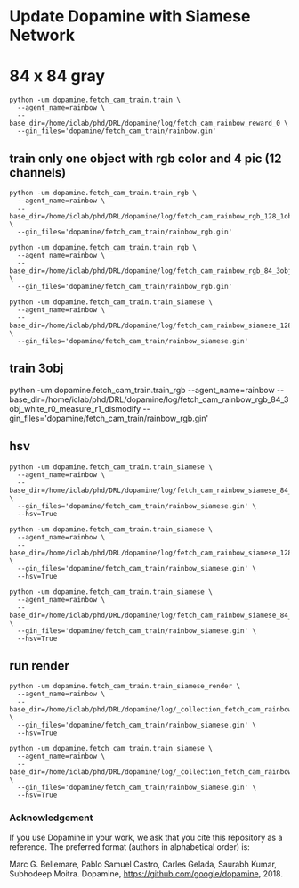 # Update Dopamine  with Siamese Network

# 84 x 84 gray
```
python -um dopamine.fetch_cam_train.train \
  --agent_name=rainbow \
  --base_dir=/home/iclab/phd/DRL/dopamine/log/fetch_cam_rainbow_reward_0 \
  --gin_files='dopamine/fetch_cam_train/rainbow.gin'
```

## train only one object with rgb color and 4 pic (12 channels)
```
python -um dopamine.fetch_cam_train.train_rgb \
  --agent_name=rainbow \
  --base_dir=/home/iclab/phd/DRL/dopamine/log/fetch_cam_rainbow_rgb_128_1obj \
  --gin_files='dopamine/fetch_cam_train/rainbow_rgb.gin'
```

```
python -um dopamine.fetch_cam_train.train_rgb \
  --agent_name=rainbow \
  --base_dir=/home/iclab/phd/DRL/dopamine/log/fetch_cam_rainbow_rgb_84_3obj_white \
  --gin_files='dopamine/fetch_cam_train/rainbow_rgb.gin'
```


```
python -um dopamine.fetch_cam_train.train_siamese \
  --agent_name=rainbow \
  --base_dir=/home/iclab/phd/DRL/dopamine/log/fetch_cam_rainbow_siamese_128_5kQupdate \
  --gin_files='dopamine/fetch_cam_train/rainbow_siamese.gin'
```

## train 3obj 
 python -um dopamine.fetch_cam_train.train_rgb   --agent_name=rainbow   --base_dir=/home/iclab/phd/DRL/dopamine/log/fetch_cam_rainbow_rgb_84_3obj_white_r0_measure_r1_dismodify   --gin_files='dopamine/fetch_cam_train/rainbow_rgb.gin'



## hsv 
```
python -um dopamine.fetch_cam_train.train_siamese \
  --agent_name=rainbow \
  --base_dir=/home/iclab/phd/DRL/dopamine/log/fetch_cam_rainbow_siamese_84_hsv_r0_r1 \
  --gin_files='dopamine/fetch_cam_train/rainbow_siamese.gin' \
  --hsv=True
```
```
python -um dopamine.fetch_cam_train.train_siamese \
  --agent_name=rainbow \
  --base_dir=/home/iclab/phd/DRL/dopamine/log/fetch_cam_rainbow_siamese_128_hsv \
  --gin_files='dopamine/fetch_cam_train/rainbow_siamese.gin' \
  --hsv=True
```

```
python -um dopamine.fetch_cam_train.train_siamese \
  --agent_name=rainbow \
  --base_dir=/home/iclab/phd/DRL/dopamine/log/fetch_cam_rainbow_siamese_84_hsv_r_measure \
  --gin_files='dopamine/fetch_cam_train/rainbow_siamese.gin' \
  --hsv=True
```

## run render
```
python -um dopamine.fetch_cam_train.train_siamese_render \
  --agent_name=rainbow \
  --base_dir=/home/iclab/phd/DRL/dopamine/log/_collection_fetch_cam_rainbow_siamese/fetch_cam_rainbow_siamese_84_hsv \
  --gin_files='dopamine/fetch_cam_train/rainbow_siamese.gin' \
  --hsv=True
```

```
python -um dopamine.fetch_cam_train.train_siamese \
  --agent_name=rainbow \
  --base_dir=/home/iclab/phd/DRL/dopamine/log/_collection_fetch_cam_rainbow_siamese/fetch_cam_rainbow_siamese_84_hsv_r_measure_subtract \
  --gin_files='dopamine/fetch_cam_train/rainbow_siamese.gin' \
  --hsv=True
```

### Acknowledgement

If you use Dopamine in your work, we ask that you cite this repository as a
reference. The preferred format (authors in alphabetical order) is:

Marc G. Bellemare, Pablo Samuel Castro, Carles Gelada, Saurabh Kumar, Subhodeep Moitra.
Dopamine, https://github.com/google/dopamine, 2018.

